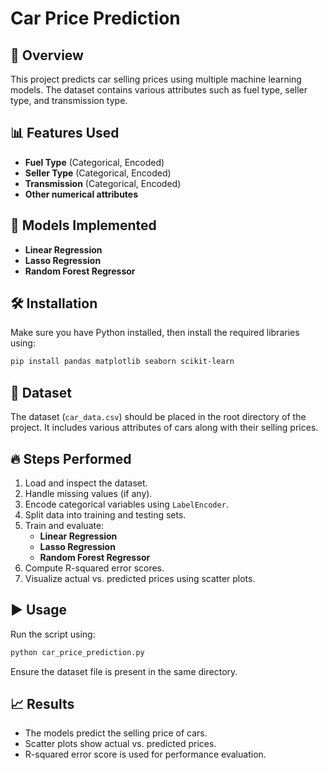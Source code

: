 # Car Price Prediction

## 📌 Overview
This project predicts car selling prices using multiple machine learning models. The dataset contains various attributes such as fuel type, seller type, and transmission type.

## 📊 Features Used
- **Fuel Type** (Categorical, Encoded)
- **Seller Type** (Categorical, Encoded)
- **Transmission** (Categorical, Encoded)
- **Other numerical attributes**

## 🚀 Models Implemented
- **Linear Regression**
- **Lasso Regression**
- **Random Forest Regressor**

## 🛠 Installation
Make sure you have Python installed, then install the required libraries using:

```bash
pip install pandas matplotlib seaborn scikit-learn
```

## 📂 Dataset
The dataset (`car_data.csv`) should be placed in the root directory of the project. It includes various attributes of cars along with their selling prices.

## 🔥 Steps Performed
1. Load and inspect the dataset.
2. Handle missing values (if any).
3. Encode categorical variables using `LabelEncoder`.
4. Split data into training and testing sets.
5. Train and evaluate:
   - **Linear Regression**
   - **Lasso Regression**
   - **Random Forest Regressor**
6. Compute R-squared error scores.
7. Visualize actual vs. predicted prices using scatter plots.

## ▶️ Usage
Run the script using:

```bash
python car_price_prediction.py
```
Ensure the dataset file is present in the same directory.

## 📈 Results
- The models predict the selling price of cars.
- Scatter plots show actual vs. predicted prices.
- R-squared error score is used for performance evaluation.



